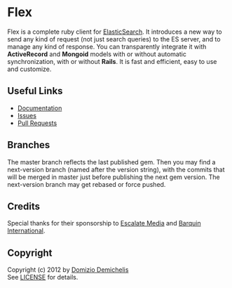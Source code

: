 # Flex

Flex is a complete ruby client for [ElasticSearch](http://www.elasticsearch.org). It introduces a new way to send any kind of request (not just search queries) to the ES server, and to manage any kind of response. You can transparently integrate it with **ActiveRecord** and **Mongoid** models with or without automatic synchronization, with or without **Rails**. It is fast and efficient, easy to use and customize.

## Useful Links

* [Documentation](https://github.com/ddnexus/flex/wiki)
* [Issues](https://github.com/ddnexus/flex/issues)
* [Pull Requests](https://github.com/ddnexus/flex/pulls)

## Branches

The master branch reflects the last published gem. Then you may find a next-version branch (named after the version string), with the commits that will be merged in master just before publishing the next gem version. The next-version branch may get rebased or force pushed.

## Credits

Special thanks for their sponsorship to [Escalate Media](http://www.escalatemedia.com) and [Barquin International](http://www.barquin.com).

## Copyright

Copyright (c) 2012 by [Domizio Demichelis](mailto://dd.nexus@gmail.com)<br>
See [LICENSE](https://github.com/ddnexus/flex/blob/master/LICENSE) for details.
